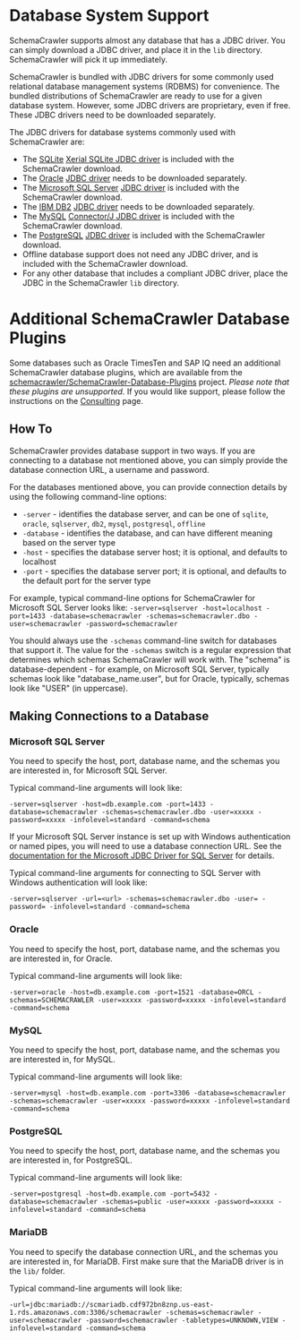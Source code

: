# Database System Support

SchemaCrawler supports almost any database that has a JDBC driver. You can simply download a JDBC
driver, and place it in the `lib` directory. SchemaCrawler will pick it up immediately.

SchemaCrawler is bundled with JDBC drivers for some commonly used relational database management
systems (RDBMS) for convenience. The bundled distributions of SchemaCrawler are ready to use for a
given database system. However, some JDBC drivers are proprietary, even if free. These JDBC
drivers need to be downloaded separately.

The JDBC drivers for database systems commonly used with SchemaCrawler are:

- The [SQLite](http://www.sqlite.org/) [Xerial SQLite JDBC driver](https://github.com/xerial/sqlite-jdbc)
  is included with the SchemaCrawler download.
- The [Oracle](http://www.oracle.com/) [JDBC driver](http://www.oracle.com/technology/software/tech/java/sqlj_jdbc/index.html)
  needs to be downloaded separately.
- The [Microsoft SQL Server](http://www.microsoft.com/sqlserver/) [JDBC driver](https://github.com/Microsoft/mssql-jdbc)
  is included with the SchemaCrawler download.
- The [IBM DB2](http://www.ibm.com/software/data/db2/) [JDBC driver](http://www.ibm.com/software/data/db2/linux-unix-windows/download.html)
  needs to be downloaded separately.
- The [MySQL](http://www.mysql.com/) [Connector/J JDBC driver](http://dev.mysql.com/downloads/connector/j/)
  is included with the SchemaCrawler download.
- The [PostgreSQL](http://www.postgresql.org/) [JDBC driver](http://jdbc.postgresql.org/)
  is included with the SchemaCrawler download.
- Offline database support does not need any JDBC driver,
  and is included with the SchemaCrawler download.
- For any other database that includes a compliant JDBC driver, place the JDBC in the
  SchemaCrawler `lib` directory.


# Additional SchemaCrawler Database Plugins

Some databases such as Oracle TimesTen and SAP IQ need an additional SchemaCrawler database
plugins, which are available from the
[schemacrawler/SchemaCrawler-Database-Plugins](https://github.com/schemacrawler/SchemaCrawler-Database-Plugins)
project. _Please note that these plugins are unsupported._ If you would like support, please
follow the instructions on the [Consulting](consulting.html) page.


## How To

SchemaCrawler provides database support in two ways. If you are connecting to a database
not mentioned above, you can simply provide the database connection URL, a username and password.

For the databases mentioned above, you can provide connection details by using the following
command-line options:

- `-server` - identifies the database server, and can be one of `sqlite`, `oracle`, `sqlserver`,
   `db2`, `mysql`, `postgresql`, `offline`
- `-database` - identifies the database, and can have different meaning based on the server type
- `-host` - specifies the database server host; it is optional, and defaults to localhost
- `-port` - specifies the database server port; it is optional, and defaults to the default port for the server type

For example, typical command-line options for SchemaCrawler for Microsoft SQL Server looks like:
`-server=sqlserver -host=localhost -port=1433 -database=schemacrawler -schemas=schemacrawler.dbo
-user=schemacrawler -password=schemacrawler`

You should always use the `-schemas` command-line switch for databases that support it. The value
for the `-schemas` switch is a regular expression that determines which schemas SchemaCrawler will
work with. The "schema" is database-dependent - for example, on Microsoft SQL Server, typically
schemas look like "database_name.user", but for Oracle, typically, schemas look like "USER" (in uppercase).

## Making Connections to a Database

### Microsoft SQL Server

You need to specify the host, port, database name, and the schemas you
are interested in, for Microsoft SQL Server.


Typical command-line arguments will look like:
```
-server=sqlserver -host=db.example.com -port=1433 -database=schemacrawler -schemas=schemacrawler.dbo -user=xxxxx -password=xxxxx -infolevel=standard -command=schema
```

If your Microsoft SQL Server instance is set up with Windows authentication or named pipes, you
will need to use a database connection URL. See the
[documentation for the Microsoft JDBC Driver for SQL Server](https://msdn.microsoft.com/en-us/library/mt720657)
for details.

Typical command-line arguments for connecting to SQL Server with Windows authentication will look like:
```
-server=sqlserver -url=<url> -schemas=schemacrawler.dbo -user= -password= -infolevel=standard -command=schema
```

### Oracle

You need to specify the host, port, database name, and the schemas you
are interested in, for Oracle.


Typical command-line arguments will look like:
```
-server=oracle -host=db.example.com -port=1521 -database=ORCL -schemas=SCHEMACRAWLER -user=xxxxx -password=xxxxx -infolevel=standard -command=schema
```

### MySQL

You need to specify the host, port, database name, and the schemas you
are interested in, for MySQL.


Typical command-line arguments will look like:
```
-server=mysql -host=db.example.com -port=3306 -database=schemacrawler -schemas=schemacrawler -user=xxxxx -password=xxxxx -infolevel=standard -command=schema
```

### PostgreSQL

You need to specify the host, port, database name, and the schemas you
are interested in, for PostgreSQL.


Typical command-line arguments will look like:
```
-server=postgresql -host=db.example.com -port=5432 -database=schemacrawler -schemas=public -user=xxxxx -password=xxxxx -infolevel=standard -command=schema
```

### MariaDB

You need to specify the database connection URL, and the schemas you are
interested in, for MariaDB. First make sure that the MariaDB driver is
in the `lib/` folder.


Typical command-line arguments will look like:
```
-url=jdbc:mariadb://scmariadb.cdf972bn8znp.us-east-1.rds.amazonaws.com:3306/schemacrawler -schemas=schemacrawler -user=schemacrawler -password=schemacrawler -tabletypes=UNKNOWN,VIEW -infolevel=standard -command=schema
```
